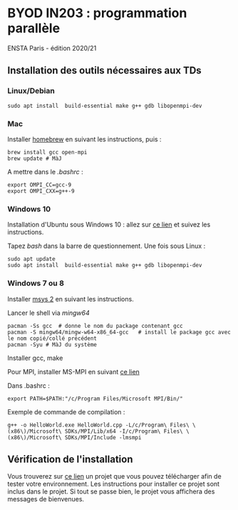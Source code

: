 # BYOD IN203 : programmation parallèle
ENSTA Paris - édition 2020/21

## Installation des outils nécessaires aux TDs

### Linux/Debian 

    sudo apt install  build-essential make g++ gdb libopenmpi-dev

### Mac

Installer [homebrew](https://brew.sh) en suivant les instructions, puis :

    brew install gcc open-mpi
    brew update # MàJ

A mettre dans le *.bashrc* :

    export OMPI_CC=gcc-9
    export OMPI_CXX=g++-9

### Windows 10

Installation d'Ubuntu sous Windows 10 : allez sur [ce lien](https://www.numerama.com/tech/158150-le-shell-bash-sous-windows-10-ce-quil-faut-savoir.html) et suivez les instructions.

Tapez *bash* dans la barre de questionnement.
Une fois sous Linux :

    sudo apt update
    sudo apt install  build-essential make g++ gdb libopenmpi-dev 

### Windows 7 ou 8

Installer [msys 2](https://www.msys2.org/) en suivant les instructions.


Lancer le shell via *mingw64*

    pacman -Ss gcc  # donne le nom du package contenant gcc
    pacman -S mingw64/mingw-w64-x86_64-gcc   # install le package gcc avec le nom copié/collé précédent
    pacman -Syu # MàJ du système

Installer gcc, make

Pour MPI, installer MS-MPI en suivant [ce lien](https://www.microsoft.com/en-us/download/details.aspx?id=57467)

Dans .bashrc :

    export PATH=$PATH:"/c/Program Files/Microsoft MPI/Bin/"


Exemple de commande de compilation :

    g++ -o HelloWorld.exe HelloWorld.cpp -L/c/Program\ Files\ \(x86\)/Microsoft\ SDKs/MPI/Lib/x64 -I/c/Program\ Files\ \(x86\)/Microsoft\ SDKs/MPI/Include -lmsmpi

## Vérification de l'installation

Vous trouverez sur [ce lien](https://github.com/JuvignyEnsta/Installation_Test) un projet que vous pouvez télécharger afin de tester votre environnement. Les instructions pour installer ce projet
sont inclus dans le projet. Si tout se passe bien, le projet vous affichera des messages de bienvenues.
